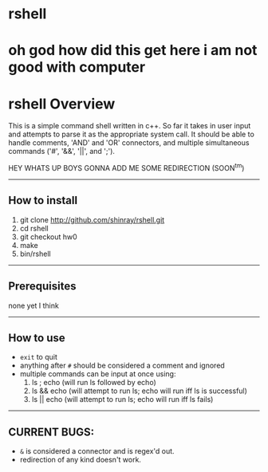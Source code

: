 # rshell
oh god how did this get here i am not good with computer
=================================
rshell Overview
=================================
This is a simple command shell written in c++.
So far it takes in user input and attempts to 
parse it as the appropriate system call. It
should be able to handle comments, 'AND' and
'OR' connectors, and multiple simultaneous 
commands ('#', '&&', '||', and ';').

HEY WHATS UP BOYS GONNA ADD ME SOME REDIRECTION (SOON<sup>tm</sup>)

--------------------
How to install
--------------------
1. git clone http://github.com/shinray/rshell.git
2. cd rshell
3. git checkout hw0
4. make
5. bin/rshell

--------------------
Prerequisites
--------------------
none yet I think

--------------------
How to use
--------------------
* `exit` to quit
* anything after `#` should be considered a comment
and ignored
* multiple commands can be input at once using:
	1. ls ; echo (will run ls followed by echo)
	2. ls && echo (will attempt to run ls; echo will run iff ls is successful)
	3. ls || echo (will attempt to run ls; echo will run iff ls fails)

--------------------
CURRENT BUGS:
--------------------
* `&` is considered a connector and is regex'd out.
* redirection of any kind doesn't work.
